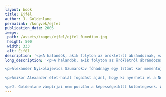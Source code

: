 ```yaml
---
layout: book
title: Éjfél
author: J. Goldenlane
permalink: /konyvek/ejfel
publication_date: 2005
image: 
 path: /assets/images/ejfel/ejfel_0_medium.jpg
 height: 500
 width: 333
 alt: Éjfél
description: '<p>A ​halandók, akik folyton az öröklétről ábrándoznak, vajon belegondolnak-e abba, hogy a végtelen időnek önmagában semmilyen értéke sincsen? Annak, akinek régi barátja a halál, és akit a megsemmisülés pillanata néha jobban vonz, mint taszít, felfoghatatlanul mást jelent a pillanatok múlása. Eredendően máshogy látja tőle önmagát, a világot... a prédát és a vadászat kiteljesedését is. [...]</p>'
long_description: '<p>A ​halandók, akik folyton az öröklétről ábrándoznak, vajon belegondolnak-e abba, hogy a végtelen időnek önmagában semmilyen értéke sincsen? Annak, akinek régi barátja a halál, és akit a megsemmisülés pillanata néha jobban vonz, mint taszít, felfoghatatlanul mást jelent a pillanatok múlása. Eredendően máshogy látja tőle önmagát, a világot... a prédát és a vadászat kiteljesedését is.</p>

<p>Alexander Nyikolajevics Szumarokov főhadnagy egy letűnt kor mementója: udvarias, intelligens, vasakaratú arisztokrata. Csak éppen tökéletesen halott, amíg az emberek világában felkel és lenyugszik a nap. Az éjszaka uraként a modernkori London utcáin keres értelmet a monoton éjjelekben – és találkozik a Nővel, aki harmóniájában maga a tökély, akiben csak úgy izzik a tűz, az élet. Csakhogy neki már megvan a maga Hercege.</p>

<p>Amikor Alexander élet-halál fogadást ajánl, hogy ki nyerheti el a Nő szerelmét, ő már tudja, hogy a tét nem pusztán a létezés – hanem az őserő, amely bárminek értelmet adhat, amellyel a világot ketté lehet tépni.</p>

<p>J. Goldenlane vámpírjai nem pusztán a képességeiktől különlegesek. Az írónő a zsáner archaikus gyökeréig nyúl vissza, sötét hangulatú, pikírt stílusú, groteszkségében is szórakoztató, modernkori drámaként bizonyítva a téma klasszikus tételét – hogy amikor a szerelemért és a győzelemért bárki bármire képes, akkor az okkal szörnyetegnek tartott és az emberségesnek nevezett szerepek sem lesznek többé egyértelműek.</p>'
---
```


